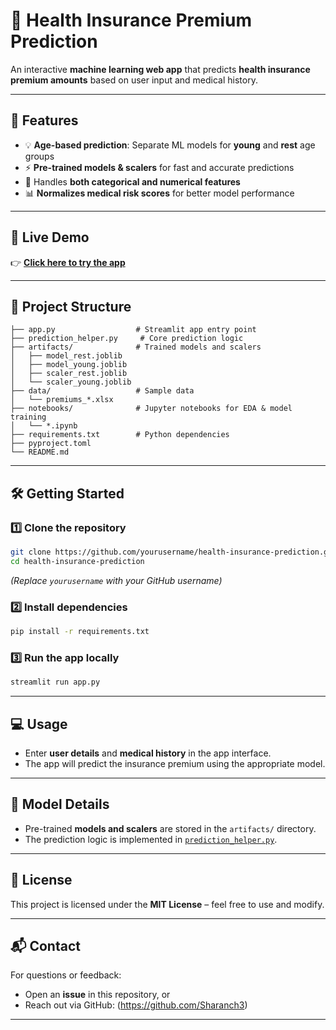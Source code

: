 # 🏥 Health Insurance Premium Prediction

An interactive **machine learning web app** that predicts **health insurance premium amounts** based on user input and medical history.

---

## 🌟 Features
- 💡 **Age-based prediction**: Separate ML models for **young** and **rest** age groups  
- ⚡ **Pre-trained models & scalers** for fast and accurate predictions  
- 🧩 Handles **both categorical and numerical features**  
- 📊 **Normalizes medical risk scores** for better model performance  

---

## 🚀 Live Demo
👉 [**Click here to try the app**](https://health-insaurance-predcitor.streamlit.app/)  

---

## 📁 Project Structure
```
├── app.py                  # Streamlit app entry point
├── prediction_helper.py     # Core prediction logic
├── artifacts/              # Trained models and scalers
│   ├── model_rest.joblib
│   ├── model_young.joblib
│   ├── scaler_rest.joblib
│   └── scaler_young.joblib
├── data/                   # Sample data
│   └── premiums_*.xlsx
├── notebooks/              # Jupyter notebooks for EDA & model training
│   └── *.ipynb
├── requirements.txt        # Python dependencies
├── pyproject.toml
└── README.md
```

---

## 🛠️ Getting Started

### 1️⃣ Clone the repository
```bash
git clone https://github.com/yourusername/health-insurance-prediction.git
cd health-insurance-prediction
```
*(Replace `yourusername` with your GitHub username)*

### 2️⃣ Install dependencies
```bash
pip install -r requirements.txt
```

### 3️⃣ Run the app locally
```bash
streamlit run app.py
```

---

## 💻 Usage
- Enter **user details** and **medical history** in the app interface.  
- The app will predict the insurance premium using the appropriate model.

---

## 🧠 Model Details
- Pre-trained **models and scalers** are stored in the `artifacts/` directory.  
- The prediction logic is implemented in [`prediction_helper.py`](prediction_helper.py).

---

## 📜 License
This project is licensed under the **MIT License** – feel free to use and modify.

---

## 📬 Contact
For questions or feedback:  
- Open an **issue** in this repository, or  
- Reach out via GitHub: (https://github.com/Sharanch3)  

---



